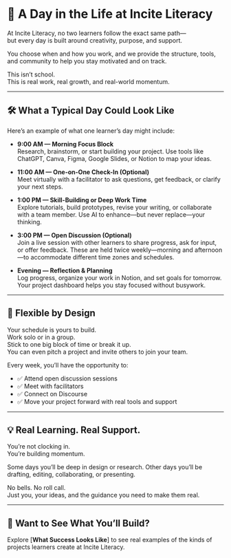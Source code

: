 # 📅 A Day in the Life at Incite Literacy

At Incite Literacy, no two learners follow the exact same path—  
but every day is built around creativity, purpose, and support.

You choose when and how you work, and we provide the structure, tools, and community to help you stay motivated and on track.  

This isn’t school.  
This is real work, real growth, and real-world momentum.

---

## 🛠️ What a Typical Day Could Look Like

Here’s an example of what one learner’s day might include:  

- **9:00 AM — Morning Focus Block**  
  Research, brainstorm, or start building your project. Use tools like ChatGPT, Canva, Figma, Google Slides, or Notion to map your ideas.  

- **11:00 AM — One-on-One Check-In (Optional)**  
  Meet virtually with a facilitator to ask questions, get feedback, or clarify your next steps.  

- **1:00 PM — Skill-Building or Deep Work Time**  
  Explore tutorials, build prototypes, revise your writing, or collaborate with a team member. Use AI to enhance—but never replace—your thinking.  

- **3:00 PM — Open Discussion (Optional)**  
  Join a live session with other learners to share progress, ask for input, or offer feedback. These are held twice weekly—morning and afternoon—to accommodate different time zones and schedules.  

- **Evening — Reflection & Planning**  
  Log progress, organize your work in Notion, and set goals for tomorrow. Your project dashboard helps you stay focused without busywork.

---

## 🔄 Flexible by Design

Your schedule is yours to build.  
Work solo or in a group.  
Stick to one big block of time or break it up.  
You can even pitch a project and invite others to join your team.

Every week, you’ll have the opportunity to:

- ✅ Attend open discussion sessions  
- ✅ Meet with facilitators  
- ✅ Connect on Discourse  
- ✅ Move your project forward with real tools and support  

---

## 💡 Real Learning. Real Support.

You’re not clocking in.  
You’re building momentum.

Some days you’ll be deep in design or research. Other days you’ll be drafting, editing, collaborating, or presenting.

No bells. No roll call.  
Just you, your ideas, and the guidance you need to make them real.

---

## 🎯 Want to See What You’ll Build?

Explore [**What Success Looks Like**] to see real examples of the kinds of projects learners create at Incite Literacy.